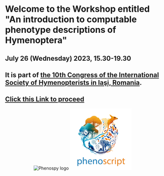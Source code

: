 # Welcome to the Workshop entitled "An introduction to computable phenotype descriptions of Hymenoptera"

## July 26 (Wednesday) 2023, 15.30-19.30
## It is part of [the 10th Congress of the International Society of Hymenopterists in Iaşi, Romania](https://www.hymenopterists.org/2023-congress/#program).
## [Click this Link to proceed](https://github.com/diegosasso/workshop_ISH2023/wiki)


<p align="center">
  <img src="https://raw.githubusercontent.com/sergeitarasov/PhenoScript/main/phenospy.png" width="200" title="Phenospy logo">
  <img src="https://raw.githubusercontent.com/sergeitarasov/vscode-phenoscript/main/icon.png" width="200" title="Phenoscript logo">
</p> 
